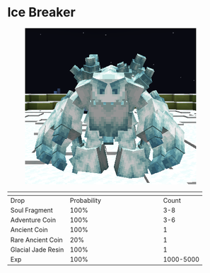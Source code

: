 # Ice Breaker

<figure><img src="../../../../.gitbook/assets/image (2) (1).png" alt=""><figcaption></figcaption></figure>

<table data-header-hidden><thead><tr><th></th><th width="197"></th><th></th></tr></thead><tbody><tr><td>Drop</td><td>Probability</td><td>Count</td></tr><tr><td>Soul Fragment</td><td>100%</td><td>3-8</td></tr><tr><td>Adventure Coin</td><td>100%</td><td>3-6</td></tr><tr><td>Ancient Coin</td><td>100%</td><td>1</td></tr><tr><td>Rare Ancient Coin</td><td>20%</td><td>1</td></tr><tr><td>Glacial Jade Resin</td><td>100%</td><td>1</td></tr><tr><td>Exp</td><td>100%</td><td>1000-5000</td></tr></tbody></table>
